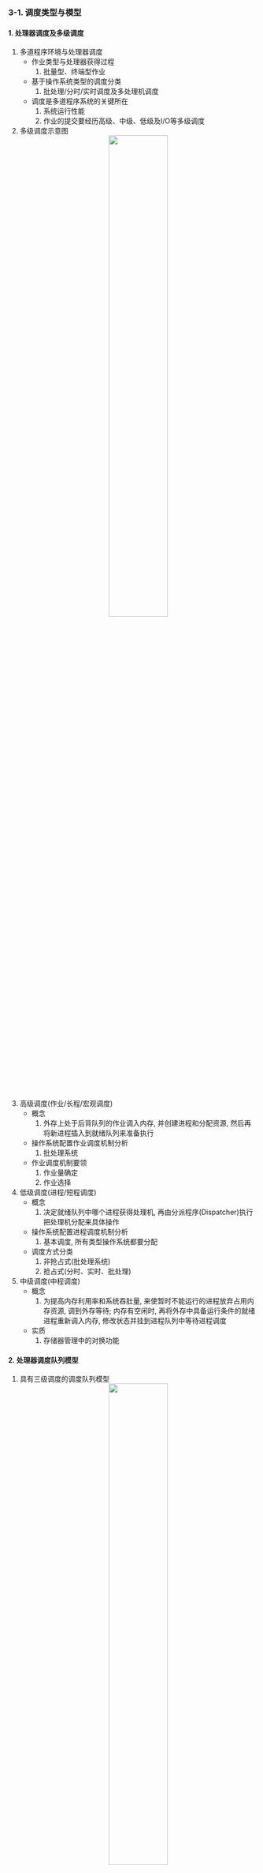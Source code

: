 ### 3-1. 调度类型与模型
#### 1. 处理器调度及多级调度
1. 多道程序环境与处理器调度
    - 作业类型与处理器获得过程
        1. 批量型、终端型作业
    - 基于操作系统类型的调度分类
        1. 批处理/分时/实时调度及多处理机调度
    - 调度是多道程序系统的关键所在
        1. 系统运行性能
        2. 作业的提交要经历高级、中级、低级及I/O等多级调度
2. 多级调度示意图
    <center><img src="/操作系统/All_pic/Screenshot 2024-10-04 at 21.32.38.png" width=50%></img></center>
3. 高级调度(作业/长程/宏观调度)
    - 概念
        1. 外存上处于后背队列的作业调入内存, 并创建进程和分配资源, 然后再将新进程插入到就绪队列来准备执行
    - 操作系统配置作业调度机制分析
        1. 批处理系统
    - 作业调度机制要领
        1. 作业量确定
        2. 作业选择
4. 低级调度(进程/短程调度)
    - 概念
        1. 决定就绪队列中哪个进程获得处理机, 再由分派程序(Dispatcher)执行把处理机分配来具体操作
    - 操作系统配置进程调度机制分析
        1. 基本调度, 所有类型操作系统都要分配
    - 调度方式分类
        1. 非抢占式(批处理系统)
        2. 抢占式(分时、实时、批处理)
5. 中级调度(中程调度)
    - 概念
        1. 为提高内存利用率和系统吞肚量, 来使暂时不能运行的进程放弃占用内存资源, 调到外存等待; 内存有空闲时, 再将外存中具备运行条件的就绪进程重新调入内存, 修改状态并挂到进程队列中等待进程调度
    - 实质
        1. 存储器管理中的对换功能
#### 2. 处理器调度队列模型
1. 具有三级调度的调度队列模型
    <center><img src="/操作系统/All_pic/Screenshot 2024-10-04 at 21.47.02.png" width=50%></img></center>
---
### 3-2. 调度算法及评价标准
#### 1. 处理器调度评价准则
1. 选择调度方式和算法的若干准则
    - 面向用户的准则(与OS类型有关)
        1. 周转时间
        2. 响应时间
        3. 截止时间
        4. 优先权准则
    - 面向系统的准则
        1. 系统吞吐量
        2. 处理机利用率
        3. 各类资源的平衡利用
#### 2. 先来先服务调度算法
1. 举例分析
     <center><img src="/操作系统/All_pic/Screenshot 2024-10-04 at 22.00.04.png" width=50%></img></center>
2. 先来先服务调度算法FCFS
    - 基本思想
        1. 作业调度
        2. 进程调度
    - 算法特点
        1. 有利于长作业(进程)
        2. 有利于CPU繁忙型作业(进程)不利于I/O繁忙型作业(进程)
#### 3. 最短运行时间优先调度算法(短作业/进程优先调度算法)
1. 短作业优先调度算法SJF/SJN
    - 基本思想
        1. 选取服务时间最短的**若干道**作业装入内存, 采用适当进程调度算法执行
        2. 单道批处理/多道批处理系统
    - 算法特点
        1. 降低作业平均等待时间提高吞吐量
        2. 不利于长作业
        3. 未考虑作业紧迫程度
        4. 作业服务时间估计不准确性
2. 短作业(进程)优先调度算法举例
     <center><img src="/操作系统/All_pic/Screenshot 2024-10-04 at 22.19.38.png" width=50%></img></center>
3. 进程运行过程特点及调度考量
    - 进程运行过程分析
        1. 计算与I/O交替发生
        2. 交互式作业I/O时运行时间短
        3. 批处理作业I/O时可能运行很长时间
    - 进程调度考量
        1. 交互式作业较高优先级, 基于进程下一轮的处理器集中使用时间(I/O操作之间的时间量, CPU burst)的长短来确定相应优先级
        2. 根据进程以往执行情况来推测时间量
4. 最短运行时间优先调度算法SRTF
    - 基本思想
        1. 进程调度: 选取下一轮最短的进程, 优先执行
    - CPU burst公式
        1. $$E_i = (\Theta * T_{i-1}) + ((1 - \Theta) * E_{i-1})$$
        2. $$\Theta \in[0, 1], 可初始化为0.5$$
    - 算法特点
        1. 优先执行交互式作业, 改善用户体验
        2. 未考虑进程紧迫度
#### 4. 高优先权优先调度算法
1. 算法FPF
    - 基本思想
        1. 照顾紧迫型作业(进程)
    - 算法分类
        1. 非抢占式
        2. 抢占式
    - 优先权类型(确定依据: 进程类型、资源需求、用户要求)
        1. 静态
        2. 动态
#### 5. 高响应比优先调度算法
1. 算法
    - 基本思想
        1. 短作业+动态优先权的调度算法
    - 优先权(响应比)
        1. (等待时间 + 要求服务时间)/要求服务时间
    - 算法特点
        1. 短作业与先后次序兼顾, 不会使长作业得不到服务
        2. 响应比计算系统开销
#### 6. 时间片轮转调度算法
1. 算法
    - 基本思想
        1. 先来先服务原则排队
        2. 时间片及时钟中断
    - 时间片大小的确定
        1. 系统对响应时间的要求
        2. 就绪队列中的进程数目
        3. 系统的处理能力
2. 算法分析举例
    <center><img src="/操作系统/All_pic/Screenshot 2024-10-05 at 17.56.18.png" width=50%></img></center>
#### 7. 多级队列调度方式及多级反馈队列调度算法
1. 多级队列调度方式
    - 引入的必要性
        1. 多OS类型配置
        2. 批量/交互性作业性质不同
    - 基本思想
        1. 作业性质分类排列, 不同队列不同算法
    - 队列间关系处理
        1. 优先权方式
        2. 前/后太比例方式
2. 多级反馈队列调度
    - 引入
        1. 各类算法均有局限性
    - 基本思想
        1. 设置多个队列并赋予不同优先权
        2. 不同队列的执行时间片大小不同
        3. 先来先服务/时间片轮转调度算法结合
        4. 调度准则和抢占式优先权调度
    - 算法性能
        1. 满足如终端型、短批、长批等作业/用户要求
#### 8. 实时调度算法概要
1. 算法分类
    - 根据实时任务不同
        1. 硬实时/软实时调度算法
    - 调度方式不同
        1. 抢占式/非抢占式
    - 调度策略实施方式
        1. 静态/动态调度算法
    - 基本调度策略分类
        1. 时间片轮转/优先级调度算法
    - 对处理机环境
        1. 集中式/分布式调度
2. 常用实时调度算法
    - 最早截止时间优先调度算法(EDF-Earliest Deadline First)
    - 最低松弛度算法(LLF-Least Laxity First)
#### 9. EDF算法
1. 算法举例1(开始截止时间)
    <center><img src="/操作系统/All_pic/Screenshot 2024-10-05 at 18.09.01.png "width=50%></img></center>
2. 算法举例2(两类周期性)
    <center><img src="/操作系统/All_pic/Screenshot 2024-10-05 at 18.09.45.png" width=50%></img></center>
#### 10. LLF算法
1. 算法举例(两列周期性)
    <center><img src="/操作系统/All_pic/Screenshot 2024-10-05 at 18.11.50.png" width=50%></img></center>
---
### 3-3. 死锁及处理方法
#### 1. 死锁概念及成因分析
1. 基本概念
    - 死锁(deadlock): 多道程序系统中, 并发执行的多个进程争夺资源而造成的僵局
    - 资源分类: 可/不可剥夺资源, 可重用与消耗性资源
2. 资源分配图
    - Pass
3. 死锁产生原因之一: 竞争资源
    - I/O设备共享时, 竞争不可剥夺资源
    - 进程通信时, 竞争临时性资源
4. 原因之二: 进程次序不当
    - Request/Release/Process之间的问题
5. 死锁必要条件
    - 互斥条件
    - 请求和保持
    - 不剥夺
    - 环路
#### 2. 死锁处理方法概要
1. 基本方法
    - 预防死锁: 设置限制前提破防产生死锁的必要条件
    - 避免死锁: 防止进入不安全状态
    - 检测: 检测机构, 精确相关进程和资源
    - 解除: 撤销/挂起, 回收和分配
#### 3. 死锁预防策略
1. 策略一
    - 摒弃"请求和保持"条件
        1. 进程开始前, 一次性申请整个过程所需资源
        2. 简单, 安全
        3. 资源浪费, 进程延迟
2. 策略二
    - 摒弃"不剥夺"条件
        1. 进程需要资源时提出请求, 得不到满足就释放已占有资源
        2. 实现复杂, 代价大(反复申请与释放)
3. 策略三
    - 摒弃"环路等待"条件
        1. 所有资源按类型线性排队, 进程的请求严格按序号提出
        2. 资源次序不灵活性(逻辑设计)
#### 4. 死锁的检测与解除
1. 死锁定理: 死锁充要条件是**当且仅当该状态下资源分配图是不可完全化简的**
    <center><img src="/操作系统/All_pic/Screenshot 2024-10-08 at 17.40.45.png" width=50%></img></center>
2. 死锁检测算法
    - for循环所有进程来检测是否死锁
3. 死锁的检测与解除
    - 基本方法
        1. 剥夺其他进程资源给死锁进程
        2. 撤销死锁进程
    - 策略及评价
        1. 解除死锁所撤销的进程数
        2. 撤销所付出的最小代价
4. 实例评析
    <center><img src="/操作系统/All_pic/Screenshot 2024-10-08 at 17.46.38.png" width=50%></img></center>
#### 5. 死锁避免策略及相关概念
1. 死锁避免
    - 基本思想: 允许进程动态地申请资源, 但先进行安全性检查, 否则拒绝分配
2. 死锁避免基本概念
    - 安全状态
        1. 系统可按某个安全分配序列为每个进程分配资源
    - 不安全状态
        1. 系统无法找到一个安全序列
    - 死锁与状态安全性之间的关系
        1. 并非所有不安全状态都是死锁状态
        2. 进入不安全状态有可能陷入死锁
#### 6. 银行家算法设计要旨
1. 数据结构
    - 可利用/请求资源: Available/Request
    - 最大需求矩阵/分配/需求: Max/Allocation/Need
    - 工作向量/Finsh布尔向量: Work/Finish
2. 算法主体
    <center><img src="/操作系统/All_pic/Screenshot 2024-10-08 at 17.56.08.png" width=50%></img></center>
3. 安全性子算法
    <center><img src="/操作系统/All_pic/Screenshot 2024-10-08 at 17.57.32.png" width=50%></img></center>
#### 7. 银行家算法举例
1. Pass